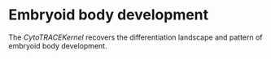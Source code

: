 # Embryoid body development

The _CytoTRACEKernel_ recovers the differentiation landscape and pattern of embryoid body development.
